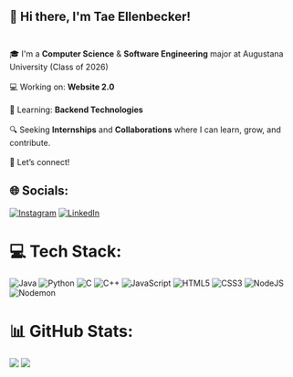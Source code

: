 ## 👋 Hi there, I'm Tae Ellenbecker!<br><br>
🎓 I'm a **Computer Science** & **Software Engineering** major at Augustana University (Class of 2026)<br><br>
💻 Working on: **Website 2.0**<br><br>
🧠 Learning: **Backend Technologies** <br><br>
🔍 Seeking **Internships** and **Collaborations** where I can learn, grow, and contribute.<br><br>
🚀 Let’s connect!

## 🌐 Socials:
[![Instagram](https://img.shields.io/badge/Instagram-%23E4405F.svg?logo=Instagram&logoColor=white)](https://instagram.com/tae.ellenbecker) 
[![LinkedIn](https://img.shields.io/badge/LinkedIn-%230077B5.svg?logo=linkedin&logoColor=white)](https://www.linkedin.com/in/tae-ellenbecker-384194225/) 

# 💻 Tech Stack:
![Java](https://img.shields.io/badge/java-%23ED8B00.svg?style=for-the-badge&logo=java&logoColor=white) 
![Python](https://img.shields.io/badge/python-3670A0?style=for-the-badge&logo=python&logoColor=ffdd54) 
![C](https://img.shields.io/badge/c-%2300599C.svg?style=for-the-badge&logo=c&logoColor=white) 
![C++](https://img.shields.io/badge/c++-%2300599C.svg?style=for-the-badge&logo=c%2B%2B&logoColor=white) 
![JavaScript](https://img.shields.io/badge/javascript-%23323330.svg?style=for-the-badge&logo=javascript&logoColor=%23F7DF1E) 
![HTML5](https://img.shields.io/badge/html5-%23E34F26.svg?style=for-the-badge&logo=html5&logoColor=white) 
![CSS3](https://img.shields.io/badge/css3-%231572B6.svg?style=for-the-badge&logo=css3&logoColor=white)
![NodeJS](https://img.shields.io/badge/node.js-6DA55F?style=for-the-badge&logo=node.js&logoColor=white) 
![Nodemon](https://img.shields.io/badge/NODEMON-%23323330.svg?style=for-the-badge&logo=nodemon&logoColor=%BBDEAD)

# 📊 GitHub Stats:
![](https://nirzak-streak-stats.vercel.app/?user=TaeEllenbecker&theme=dark&hide_border=false)
![](https://github-readme-stats.vercel.app/api/top-langs/?username=TaeEllenbecker&theme=dark&hide_border=false&include_all_commits=true&count_private=true&layout=compact)
